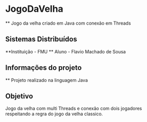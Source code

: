 # JogoDaVelha
** Jogo da velha criado em Java com conexão em Threads 

## Sistemas Distribuídos
**Instituição - FMU 
** Aluno - Flavio Machado de Sousa 

## Informações do projeto
** Projeto realizado na linguagem Java

## Objetivo 
Jogo da velha com multi Threads e conexão com dois jogadores respeitando a regra do jogo da velha classico.